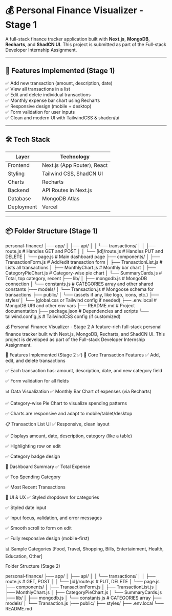 # 💰 Personal Finance Visualizer - Stage 1

A full-stack finance tracker application built with **Next.js**, **MongoDB**, **Recharts**, and **ShadCN UI**. This project is submitted as part of the Full-stack Developer Internship Assignment.

---

## 🚀 Features Implemented (Stage 1)

✅ Add new transaction (amount, description, date)  
✅ View all transactions in a list  
✅ Edit and delete individual transactions  
✅ Monthly expense bar chart using Recharts  
✅ Responsive design (mobile + desktop)  
✅ Form validation for user inputs  
✅ Clean and modern UI with TailwindCSS & shadcn/ui  

---

## 🛠️ Tech Stack

| Layer       | Technology |
|-------------|------------|
| Frontend    | Next.js (App Router), React |
| Styling     | Tailwind CSS, ShadCN UI |
| Charts      | Recharts |
| Backend     | API Routes in Next.js |
| Database    | MongoDB Atlas |
| Deployment  | Vercel |

---

## 📦 Folder Structure (Stage 1)

personal-finance/
├── app/
│   ├── api/
│   │   └── transactions/
│   │       ├── route.js           # Handles GET and POST
│   │       └── [id]/route.js      # Handles PUT and DELETE
│   └── page.js                    # Main dashboard page
├── components/
│   ├── TransactionForm.js         # Add/edit transaction form
│   ├── TransactionList.js         # Lists all transactions
│   ├── MonthlyChart.js            # Monthly bar chart
│   ├── CategoryPieChart.js        # Category-wise pie chart
│   └── SummaryCards.js            # Total, top category, recent
├── lib/
│   ├── mongodb.js                 # MongoDB connection
│   └── constants.js              # CATEGORIES array and other shared constants
├── models/
│   └── Transaction.js             # Mongoose schema for transactions
├── public/
│   └── (assets if any, like logo, icons, etc.)
├── styles/
│   └── (global.css or Tailwind config if needed)
├── .env.local                     # MongoDB URI and other env vars
├── README.md                      # Project documentation
├── package.json                   # Dependencies and scripts
└── tailwind.config.js             # TailwindCSS config (if customized)



💰 Personal Finance Visualizer - Stage 2
A feature-rich full-stack personal finance tracker built with Next.js, MongoDB, Recharts, and ShadCN UI. This project is developed as part of the Full-stack Developer Internship Assignment.

🚀 Features Implemented (Stage 2 ✅)
🔄 Core Transaction Features
✅ Add, edit, and delete transactions

✅ Each transaction has: amount, description, date, and new category field

✅ Form validation for all fields

📊 Data Visualization
✅ Monthly Bar Chart of expenses (via Recharts)

✅ Category-wise Pie Chart to visualize spending patterns

✅ Charts are responsive and adapt to mobile/tablet/desktop

📋 Transaction List UI
✅ Responsive, clean layout

✅ Displays amount, date, description, category (like a table)

✅ Highlighting row on edit

✅ Category badge design

📌 Dashboard Summary
✅ Total Expense

✅ Top Spending Category

✅ Most Recent Transactions

💅 UI & UX
✅ Styled dropdown for categories

✅ Styled date input

✅ Input focus, validation, and error messages

✅ Smooth scroll to form on edit

✅ Fully responsive design (mobile-first)

📊 Sample Categories
    [Food, Travel, Shopping, Bills, Entertainment, Health, Education, Other]

Folder Structure (Stage 2)

personal-finance/
├── app/
│   ├── api/
│   │   └── transactions/
│   │       ├── route.js           # GET, POST
│   │       └── [id]/route.js      # PUT, DELETE
│   └── page.js
├── components/
│   ├── TransactionForm.js
│   ├── TransactionList.js
│   ├── MonthlyChart.js
│   ├── CategoryPieChart.js
│   └── SummaryCards.js
├── lib/
│   ├── mongodb.js
│   └── constants.js               # CATEGORIES array
├── models/
│   └── Transaction.js
├── public/
├── styles/
├── .env.local
└── README.md


